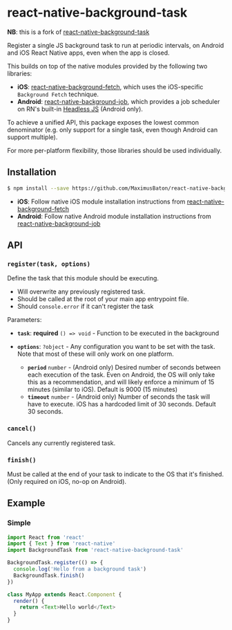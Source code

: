 # react-native-background-task

**NB**: this is a fork of [react-native-background-task](https://www.npmjs.com/package/react-native-background-task)

Register a single JS background task to run at periodic intervals, on Android and iOS React Native apps, even when the app is closed.

This builds on top of the native modules provided by the following two libraries:

- **iOS**: [react-native-background-fetch](https://github.com/transistorsoft/react-native-background-fetch), which uses the iOS-specific `Background Fetch` technique.
- **Android**: [react-native-background-job](https://github.com/vikeri/react-native-background-job), which provides a job scheduler on RN's built-in [Headless JS](https://facebook.github.io/react-native/docs/headless-js-android.html) (Android only).

To achieve a unified API, this package exposes the lowest common denominator (e.g. only support for a single task, even though Android can support multiple).

For more per-platform flexibility, those libraries should be used individually.

## Installation

```bash
$ npm install --save https://github.com/MaximusBaton/react-native-background-task.git
```

* **iOS**: Follow native iOS module installation instructions from
  [react-native-background-fetch](https://github.com/transistorsoft/react-native-background-fetch)
* **Android**: Follow native Android module installation instructions from
  [react-native-background-job](https://github.com/vikeri/react-native-background-job)

## API

### `register(task, options)`

Define the task that this module should be executing.

- Will overwrite any previously registered task.
- Should be called at the root of your main app entrypoint file.
- Should `console.error` if it can't register the task

Parameters:

* **`task`**: **required** `() => void` - Function to be executed in the background
* **`options`**: `?object` - Any configuration you want to be set with
  the task.  Note that most of these will only work on one platform.
  
  * **`period`** `number` - (Android only) Desired number of seconds between each
    execution of the task.  Even on Android, the OS will only take this as a
    recommendation, and will likely enforce a minimum of 15 minutes (similar to
    iOS).  Default is 9000 (15 minutes)
  * **`timeout`** `number` - (Android only) Number of seconds the task will have
    to execute.  iOS has a hardcoded limit of 30 seconds.  Default 30 seconds.

### `cancel()`

Cancels any currently registered task.

### `finish()`

Must be called at the end of your task to indicate to the OS that it's
finished.  (Only required on iOS, no-op on Android).

## Example

### Simple

```js
import React from 'react'
import { Text } from 'react-native'
import BackgroundTask from 'react-native-background-task'

BackgroundTask.register(() => {
  console.log('Hello from a background task')
  BackgroundTask.finish()
})

class MyApp extends React.Component {
  render() {
    return <Text>Hello world</Text>
  }
}
```